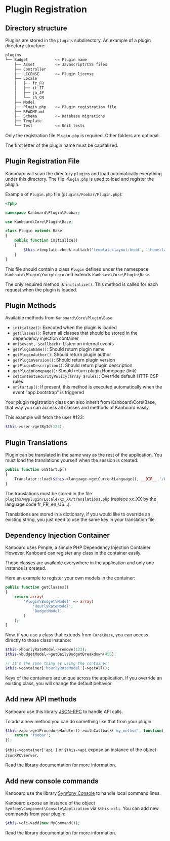 Plugin Registration
===================

Directory structure
-------------------

Plugins are stored in the `plugins` subdirectory. An example of a plugin directory structure:

```bash
plugins
└── Budget            <= Plugin name
    ├── Asset         <= Javascript/CSS files
    ├── Controller
    ├── LICENSE       <= Plugin license
    ├── Locale
    │   ├── fr_FR
    │   ├── it_IT
    │   ├── ja_JP
    │   └── zh_CN
    ├── Model
    ├── Plugin.php    <= Plugin registration file
    ├── README.md
    ├── Schema        <= Database migrations
    ├── Template
    └── Test          <= Unit tests
```

Only the registration file `Plugin.php` is required. Other folders are optional.

The first letter of the plugin name must be capitalized.

Plugin Registration File
------------------------

Kanboard will scan the directory `plugins` and load automatically everything under this directory. The file `Plugin.php` is used to load and register the plugin.

Example of `Plugin.php` file (`plugins/Foobar/Plugin.php`):

```php
<?php

namespace Kanboard\Plugin\Foobar;

use Kanboard\Core\Plugin\Base;

class Plugin extends Base
{
    public function initialize()
    {
        $this->template->hook->attach('template:layout:head', 'theme:layout/head');
    }
}
```

This file should contain a class `Plugin` defined under the namespace `Kanboard\Plugin\Yourplugin` and extends `Kanboard\Core\Plugin\Base`.

The only required method is `initialize()`. This method is called for each request when the plugin is loaded.

Plugin Methods
--------------

Available methods from `Kanboard\Core\Plugin\Base`:

- `initialize()`: Executed when the plugin is loaded
- `getClasses()`: Return all classes that should be stored in the dependency injection container
- `on($event, $callback)`: Listen on internal events
- `getPluginName()`: Should return plugin name
- `getPluginAuthor()`: Should return plugin author
- `getPluginVersion()`: Should return plugin version
- `getPluginDescription()`: Should return plugin description
- `getPluginHomepage()`: Should return plugin Homepage (link)
- `setContentSecurityPolicy(array $rules)`: Override default HTTP CSP rules
- `onStartup()`: If present, this method is executed automatically when the event "app.bootstrap" is triggered

Your plugin registration class can also inherit from Kanboard\Core\Base, that way you can access all classes and methods of Kanboard easily.

This example will fetch the user #123:

```php
$this->user->getById(123);
```

Plugin Translations
-------------------

Plugin can be translated in the same way as the rest of the application. You must load the translations yourself when the session is created:

```php
public function onStartup()
{
    Translator::load($this->language->getCurrentLanguage(), __DIR__.'/Locale');
}
```

The translations must be stored in the file `plugins/Myplugin/Locale/xx_XX/translations.php` (replace xx_XX by the language code fr_FR, en_US...).

Translations are stored in a dictionary, if you would like to override an existing string, you just need to use the same key in your translation file.

Dependency Injection Container
------------------------------

Kanboard uses Pimple, a simple PHP Dependency Injection Container. However, Kanboard can register any class in the container easily.

Those classes are available everywhere in the application and only one instance is created.

Here an example to register your own models in the container:

```php
public function getClasses()
{
    return array(
        'Plugin\Budget\Model' => array(
            'HourlyRateModel',
            'BudgetModel',
        )
    );
}
```

Now, if you use a class that extends from `Core\Base`, you can access directly to those class instance:

```php
$this->hourlyRateModel->remove(123);
$this->budgetModel->getDailyBudgetBreakdown(456);

// It's the same thing as using the container:
$this->container['hourlyRateModel']->getAll();
```

Keys of the containers are unique across the application. If you override an existing class, you will change the default behavior.

Add new API methods
-------------------

Kanboard use this library [JSON-RPC](https://github.com/fguillot/JsonRPC) to handle API calls.

To add a new method you can do something like that from your plugin:

```php
$this->api->getProcedureHandler()->withCallback('my_method', function() {
    return 'foobar';
});
```

`$this->container['api']` or `$this->api` expose an instance of the object `JsonRPC\Server`.

Read the library documentation for more information.

Add new console commands
------------------------

Kanboard use the library [Symfony Console](http://symfony.com/doc/current/components/console/introduction.html) to handle local command lines.

Kanboard expose an instance of the object `Symfony\Component\Console\Application` via `$this->cli`. 
You can add new commands from your plugin:

```php
$this->cli->add(new MyCommand());
```

Read the library documentation for more information.
